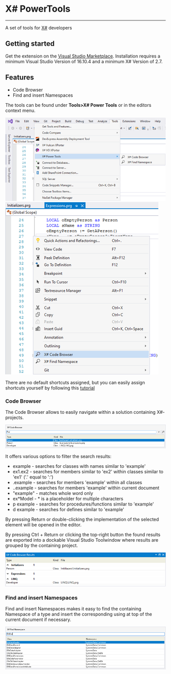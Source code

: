 # X# PowerTools

---------------------------------------

A set of tools for [X#](https://www.xsharp.eu) developers

## Getting started

Get the extension on the [Visual Studio Marketplace](https://marketplace.visualstudio.com/items?itemName=InfomindsAG.XSharpPowerTools).
Installation requires a minimum Visual Studio Version of 16.10.4 and a minimum X# Version of 2.7.

## Features

- Code Browser
- Find and insert Namespaces

The tools can be found under **Tools>X# Power Tools** or in the editors context menu.

![X# Power Tools Commands](Images/ToolsMenu.PNG)
![X# Power Tools Commands](Images/ContextMenu.PNG)

There are no default shortcuts assigned, but you can easily assign shortcuts  yourself by following this [tutorial](https://docs.microsoft.com/en-us/visualstudio/ide/identifying-and-customizing-keyboard-shortcuts-in-visual-studio?view=vs-2019)

### Code Browser

The Code Browser allows to easily navigate within a solution containing X#-projects.

![X# Code Browser](Images/CodeBrowser.PNG)

It offers various options to filter the search results:

- example		- searches for classes with names similar to 'example'
- ex1.ex2		- searches for members similar to 'ex2' within classes similar to 'ex1' ('.' equal to ':')
- .example	    - searches for members 'example' within all classes
- ..example	    - searches for members 'example' within current document
- "example"     - matches whole word only
- ex*Model      - * is a placeholder for multiple characters
- p example     - searches for procedures/functions similar to 'example'
- d example     - searches for defines similar to 'example'

By pressing Return or double-clicking the implementation of the selected element will be opened in the editor.

By pressing Ctrl + Return or clicking the top-right button the found results are exported into a dockable Visual Studio Toolwindow where results are grouped by the containing project.

![X# Code Browser ToolWindow](Images/CodeBrowserToolWindow.PNG)

### Find and insert Namespaces

Find and insert Namespaces makes it easy to find the containing Namespace of a type and insert the corresponding using at top of the current document if necessary.

![X# Find Namespace](Images/FindNameSpace.PNG)
